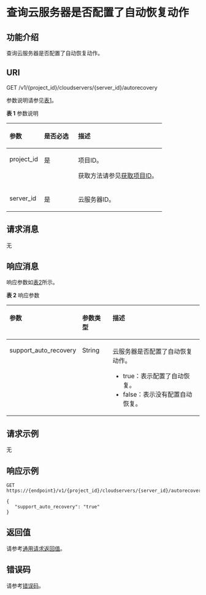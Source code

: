 # 查询云服务器是否配置了自动恢复动作<a name="ecs_02_0205"></a>

## 功能介绍<a name="zh-cn_topic_0057973216_section42686800"></a>

查询云服务器是否配置了自动恢复动作。

## URI<a name="zh-cn_topic_0057972837_section48648066"></a>

GET /v1/\{project\_id\}/cloudservers/\{server\_id\}/autorecovery

参数说明请参见[表1](#table32475667)。

**表 1**  参数说明

<a name="table32475667"></a>
<table><thead align="left"><tr id="row44937496"><th class="cellrowborder" valign="top" width="22.24%" id="mcps1.2.4.1.1"><p id="p16058544"><a name="p16058544"></a><a name="p16058544"></a>参数</p>
</th>
<th class="cellrowborder" valign="top" width="21.87%" id="mcps1.2.4.1.2"><p id="p25673664"><a name="p25673664"></a><a name="p25673664"></a>是否必选</p>
</th>
<th class="cellrowborder" valign="top" width="55.88999999999999%" id="mcps1.2.4.1.3"><p id="p66300913"><a name="p66300913"></a><a name="p66300913"></a>描述</p>
</th>
</tr>
</thead>
<tbody><tr id="row1664874"><td class="cellrowborder" valign="top" width="22.24%" headers="mcps1.2.4.1.1 "><p id="p637140"><a name="p637140"></a><a name="p637140"></a>project_id</p>
</td>
<td class="cellrowborder" valign="top" width="21.87%" headers="mcps1.2.4.1.2 "><p id="p51608407"><a name="p51608407"></a><a name="p51608407"></a>是</p>
</td>
<td class="cellrowborder" valign="top" width="55.88999999999999%" headers="mcps1.2.4.1.3 "><p id="p37593705"><a name="p37593705"></a><a name="p37593705"></a>项目ID。</p>
<p id="p1180512217438"><a name="p1180512217438"></a><a name="p1180512217438"></a>获取方法请参见<a href="获取项目ID.md">获取项目ID</a>。</p>
</td>
</tr>
<tr id="row41565035"><td class="cellrowborder" valign="top" width="22.24%" headers="mcps1.2.4.1.1 "><p id="p11324657"><a name="p11324657"></a><a name="p11324657"></a>server_id</p>
</td>
<td class="cellrowborder" valign="top" width="21.87%" headers="mcps1.2.4.1.2 "><p id="p44882061"><a name="p44882061"></a><a name="p44882061"></a>是</p>
</td>
<td class="cellrowborder" valign="top" width="55.88999999999999%" headers="mcps1.2.4.1.3 "><p id="p11568292"><a name="p11568292"></a><a name="p11568292"></a><span id="text486174910247"><a name="text486174910247"></a><a name="text486174910247"></a>云服务器</span>ID。</p>
</td>
</tr>
</tbody>
</table>

## 请求消息<a name="zh-cn_topic_0057972837_section35179415"></a>

无

## 响应消息<a name="zh-cn_topic_0057973216_section22805648"></a>

响应参数如[表2](#zh-cn_topic_0057973216_table30138413)所示。

**表 2**  响应参数

<a name="zh-cn_topic_0057973216_table30138413"></a>
<table><thead align="left"><tr id="zh-cn_topic_0057973216_row48088059"><th class="cellrowborder" valign="top" width="32.7%" id="mcps1.2.4.1.1"><p id="zh-cn_topic_0057973216_p2818710"><a name="zh-cn_topic_0057973216_p2818710"></a><a name="zh-cn_topic_0057973216_p2818710"></a>参数</p>
</th>
<th class="cellrowborder" valign="top" width="16.35%" id="mcps1.2.4.1.2"><p id="zh-cn_topic_0057973216_p26988933"><a name="zh-cn_topic_0057973216_p26988933"></a><a name="zh-cn_topic_0057973216_p26988933"></a>参数类型</p>
</th>
<th class="cellrowborder" valign="top" width="50.949999999999996%" id="mcps1.2.4.1.3"><p id="zh-cn_topic_0057973216_p41208449"><a name="zh-cn_topic_0057973216_p41208449"></a><a name="zh-cn_topic_0057973216_p41208449"></a>描述</p>
</th>
</tr>
</thead>
<tbody><tr id="zh-cn_topic_0057973216_row35331722"><td class="cellrowborder" valign="top" width="32.7%" headers="mcps1.2.4.1.1 "><p id="zh-cn_topic_0057973216_p43297228"><a name="zh-cn_topic_0057973216_p43297228"></a><a name="zh-cn_topic_0057973216_p43297228"></a>support_auto_recovery</p>
</td>
<td class="cellrowborder" valign="top" width="16.35%" headers="mcps1.2.4.1.2 "><p id="zh-cn_topic_0057973216_p17414566"><a name="zh-cn_topic_0057973216_p17414566"></a><a name="zh-cn_topic_0057973216_p17414566"></a>String</p>
</td>
<td class="cellrowborder" valign="top" width="50.949999999999996%" headers="mcps1.2.4.1.3 "><p id="p1949458111338"><a name="p1949458111338"></a><a name="p1949458111338"></a><span id="text42771151172418"><a name="text42771151172418"></a><a name="text42771151172418"></a>云服务器</span>是否配置了自动恢复动作。</p>
<a name="ul3145269711341"></a><a name="ul3145269711341"></a><ul id="ul3145269711341"><li>true：表示配置了自动恢复。</li><li>false：表示没有配置自动恢复。</li></ul>
</td>
</tr>
</tbody>
</table>

## 请求示例<a name="section1586317916474"></a>

无

## 响应示例<a name="zh-cn_topic_0057972837_section48179284"></a>

```
GET https://{endpoint}/v1/{project_id}/cloudservers/{server_id}/autorecovery
```

```
{ 
   "support_auto_recovery": "true"
}
```

## 返回值<a name="section38423777104228"></a>

请参考[通用请求返回值](通用请求返回值.md)。

## 错误码<a name="section85821649202813"></a>

请参考[错误码](错误码.md)。

